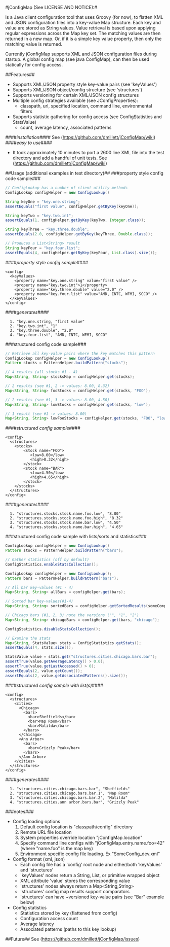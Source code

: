 #jConfigMap (See LICENSE AND NOTICE):#

Is a Java client configuration tool that uses Groovy (for now), to flatten
XML and JSON configuration files into a key-value Map structure. Each key
and value are stored as String values. Value retrieval is based upon applying regular
expressions across the Map key set. The matching values are then returned in a new map.
Or, if it is a simple key value property, then only the matching value is returned.

Currently jConfigMap supports XML and JSON configuration files during startup. A global config
map (see java ConfigMap), can then be used statically for config access.

##Features##
* Supports XML/JSON property style key-value pairs (see 'keyValues')
* Supports XML/JSON object/config structure (see 'structures')
* Supports versioning for certain XML/JSON config structures
* Multiple config strategies available (see JConfigProperties):
  + classpath, url, specified location, command line, environmental filters
* Supports statistic gathering for config access (see ConfigStatistics and StatsValue)
  + count, average latency, associated patterns

####*installation*####
See (https://github.com/dmillett/jConfigMap/wiki)
####*easy to use*####
* It took approximately 10 minutes to port a 2600 line XML file into the test directory
  and add a handful of unit tests. See (https://github.com/dmillett/jConfigMap/wiki)

##Usage (additional examples in test directory)##
###property style config code sample###
```java
// ConfigLookup has a number of client utility methods
ConfigLookup configHelper = new ConfigLookup()

String keyOne = "key.one.string";
assertEquals("first value", configHelper.getByKey(keyOne));

String keyTwo = "key.two.int";
assertEquals(1, configHelper.getByKey(keyTwo, Integer.class));

String keyThree = "key.three.double";
assertEquals(2.0, configHelper.getByKey(keyThree, Double.class));

// Produces a List<String> result
String keyFour = "key.four.list";
assertEquals(4, configHelper.getByKey(keyFour, List.class).size());
```
####*property style config sample*####
```
<config>
  <keyValues>
    <property name="key.one.string" value="first value" />
    <property name="key.two.int">1</property>
    <property name="key.three.double" value="2.0" />
    <property name="key.four.list" value="AMD, INTC, WFMI, SCCO" />
  </keyValues>
</config>
```
####*generates*####
```
  1. "key.one.string, "first value"
  2. "key.two.int", "1"
  3. "key.three.double", "2.0"
  4. "key.four.list", "AMD, INTC, WFMI, SCCO"
```

###structured config code sample###
```java
// Retrieve all key-value pairs where the key matches this pattern
ConfigLookup configHelper = new ConfigLookup()
Pattern stocks = PatternHelper.buildPattern("stocks");

// 4 results (all stocks #1 - 4)
Map<String, String> stocksMap = configHelper.get(stocks);

// 2 results (see #1, 2 -> values: 8.00, 8.32)
Map<String, String> fooStocks = configHelper.get(stocks, "FOO");

// 2 results (see #1, 3 -> values: 8.00, 4.50)
Map<String, String> lowStocks = configHelper.get(stocks, "low");

// 1 result (see #1 -> values: 8.00)
Map<String, String> lowFooStocks = configHelper.get(stocks, "FOO", "low");
```
####*structured config sample*####
```
<config>
  <structures>
    <stocks>
        <stock name="FOO">
           <low>8.00</low>
           <high>8.32</high>
        </stock>
        <stock name="BAR">
           <low>4.50</low>
           <high>4.65</high>
        </stock>
    </stocks>
  </structures>
</config>
```
####*generates*####
```
  1. "structures.stocks.stock.name.foo.low", "8.00"
  2. "structures.stocks.stock.name.foo.high", "8.32"
  3. "structures.stocks.stock.name.bar.low", "4.50"
  4. "structures.stocks.stock.name.bar.high", "4.65"
```

###structured config code sample with lists/sorts and statistics###
```java
ConfigLookup configHelper = new ConfigLookup()
Pattern stocks = PatternHelper.buildPattern("bars");

// Gather statistics (off by default)
ConfigStatistics.enableStatsCollection();

ConfigLookup configHelper = new ConfigLookup();
Pattern bars = PatternHelper.buildPattern("bars");

// All bar key-values (#1 - 4)
Map<String, String> allBars = configHelper.get(bars);

// Sorted bar key-values(#1-4)
Map<String, String> sortedBars = configHelper.getSortedResults(someComparator, bars);

// Chicago bars (#1, 2, 3) note the versions ("", "1", "2")
Map<String, String> chicagoBars = configHelper.get(bars, "chicago");

ConfigStatistics.disableStatsCollection();

// Examine the stats
Map<String, StatsValue> stats = ConfigStatistics.getStats();
assertEquals(4, stats.size());

StatsValue value = stats.get("structures.cities.chicago.bars.bar");
assertTrue(value.getAverageLatency() > 0.0);
assertTrue(value.getLastAccessed() > 0);
assertEquals(2, value.getCount());
assertEquals(2, value.getAssociatedPatterns().size());
```
####*structured config sample with list(s)*####
```
<config>
  <structures>
    <cities>
      <Chicago>
        <bars>
          <bar>Sheffields</bar>
          <bar>Map Room</bar>
          <bar>Matilda</bar>
        </bars>
      </Chicago>
      <Ann Arbor>
        <bars>
          <bar>Grizzly Peak</bar>
        </bars>
      </Ann Arbor>
    </cities>
  </structures>
</config>
```
####*generates*####
```
  1. "structures.cities.chicago.bars.bar", "Sheffields"
  2. "structures.cities.chicago.bars.bar.1", "Map Room"
  3. "structures.cities.chicago.bars.bar.2", "Matilda"
  4. "structures.cities.ann arbor.bars.bar", "Grizzly Peak"
```

###notes###
* Config loading options
  1. Default config location is "classpath/config" directory
  2. Remote URL file location
  3. System properties override location "jConfigMap.location"
  4. Specify command line configs with "jConfigMap.entry.name.foo=42" (where "name.foo" is the map key)
  5. Environment specific config file loading. Ex "SomeConfig_dev.xml"
* Config format (xml, json)
  * Each config file has a 'config' root node and either/both 'keyValues' and 'structures'
  * 'keyValues' nodes return a String, List, or primitive wrapped object
  * XML attribute 'value' stores the corresponding value
  * 'structures' nodes always return a Map<String,String>
  * 'structures' config map results support comparators
  * 'structures' can have ~versioned key-value pairs (see "Bar" example below)
* Config statistics
  * Statistics stored by key (flattened from config)
  * Configuration access count
  * Average latency
  * Associated patterns (paths to this key lookup)

##Future##
See (https://github.com/dmillett/jConfigMap/issues)
